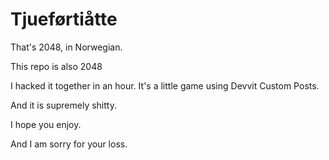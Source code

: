 # Tjueførtiåtte

That's 2048, in Norwegian.

This repo is also 2048

I hacked it together in an hour. It's a little game using Devvit Custom Posts.

And it is supremely shitty.

I hope you enjoy.

And I am sorry for your loss.
